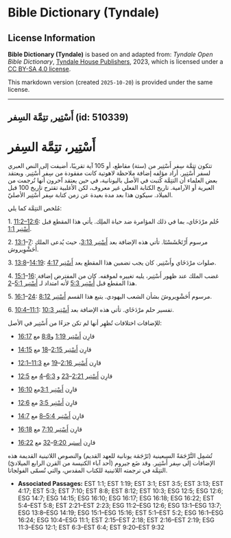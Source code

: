# Bible Dictionary (Tyndale)

## License Information

**Bible Dictionary (Tyndale)** is based on and adapted from: _Tyndale Open Bible Dictionary_, [Tyndale House Publishers](https://tyndaleopenresources.com/), 2023, which is licensed under a [CC BY-SA 4.0 license](https://creativecommons.org/licenses/by-sa/4.0/legalcode.en).

This markdown version (created `2025-10-20`) is provided under the same license.



--------------------------------

## أَسْتِير, تتِمَّة السِفر (id: 510339)

أَسْتِير، تتِمَّة السِفر
========================

تتكون تتِمَّة سِفر أَسْتِير من (ستة) مقاطع، أو 105 آية تقريبًا، أضيفت إلى النص العبري لسفر أَسْتِير. أراد مؤلفه إضافة ملاحظة لاهوتية كانت مفقودة من سِفر أَسْتِير. ويعتقد بعض العلماء أن التتِمَّة كُتبت في الأصل باليونانية، في حين يعتقد آخرون أنها تُرجمت من العبرية أو الآرامية. تاريخ الكتابة الفعلي غير معروف، لكن الأغلبية تقترح تاريخ 100 قبل الميلاد. سيكون هذا بعد مدة بعيدة عن زمن كتابة سِفر أَسْتِير الأصليّ.

مُلخص التتِمَّة كما يلي:

1\. [11:2–12:6](https://ref.ly/EsthGr11:2-EsthGr12:6): حُلم مرْدَخَاي، بما في ذلك المؤامرة ضد حياة الملِك. يأتي هذا المقطع قبل [أَسْتِير 1:1](https://ref.ly/Esth1:1).

2\. [13:1](https://ref.ly/EsthGr13:1-EsthGr13:7)–[7](https://ref.ly/EsthGr13:1-EsthGr13:7): مرسوم أَرْتَحْشَسْتَا. تأتي هذه الإضافة بعد [أَسْتِير 3:13](https://ref.ly/Esth3:13)، حيث يُدعى الملك أَحَشْوِيروش.

3\. [13:8](https://ref.ly/EsthGr13:8-EsthGr14:19)–[14:19](https://ref.ly/EsthGr13:8-EsthGr14:19): صلوات مرْدَخَاي وأَسْتِير. كان يجب تضمين هذا المقطع بعد [أَسْتِير 4:17](https://ref.ly/Esth4:17).

4\. [15:1](https://ref.ly/EsthGr15:1-EsthGr15:16)–[16](https://ref.ly/EsthGr15:1-EsthGr15:16): غضب الملك عند ظهور أَسْتِير، يليه تغييره لموقفه. كان من المفترض إضافة هذا المقطع قبل [أَسْتِير 5:3](https://ref.ly/Esth5:3) لأنه امتداد لـ [أَسْتِير 5:1](https://ref.ly/Esth5:1-Esth5:2)–[2](https://ref.ly/Esth5:1-Esth5:2).

5\. [16:1](https://ref.ly/EsthGr16:1-EsthGr16:24)–[24](https://ref.ly/EsthGr16:1-EsthGr16:24): مرسوم أَحَشْوِيروشَ بشأن الشعب اليهودي. يتبع هذا القسم [أَسْتِير 8:12](https://ref.ly/Esth8:12).

6\. [10:4–11:1](https://ref.ly/EsthGr10:4-EsthGr11:1): تفسير حلم مرْدَخَاي. تأتي هذه الإضافة بعد [أَسْتِير 10:3](https://ref.ly/Esth10:3).

للإضافات اختلافات تُظهِر أنها لم تكن جزءًا من أَسْتِير في الأصل:

* قارِن [أَسْتِير 1:19](https://ref.ly/Esth1:19) و[8:8](https://ref.ly/Esth8:8) مع [16:17](https://ref.ly/EsthGr16:17)
* قارِن [أَسْتِير 2:15](https://ref.ly/Esth2:15-Esth2:18)–[18](https://ref.ly/Esth2:15-Esth2:18) مع [14:15](https://ref.ly/EsthGr14:15)

* قارِن [أَسْتِير 2:16](https://ref.ly/Esth2:16-Esth2:19)–[19](https://ref.ly/Esth2:16-Esth2:19) مع [11:3–12:1](https://ref.ly/EsthGr11:3-EsthGr12:1)

* قارِن [أَسْتِير 2:21](https://ref.ly/Esth2:21-Esth2:23)–[23](https://ref.ly/Esth2:21-Esth2:23) و [6:3](https://ref.ly/Esth6:3-Esth6:4)–[4](https://ref.ly/Esth6:3-Esth6:4) مع [12:5](https://ref.ly/EsthGr12:5)

* قارِن [أَسْتِير 3:1](https://ref.ly/Esth3:1)مع [16:10](https://ref.ly/EsthGr16:10)

* قارِن [أَسْتِير 3:5](https://ref.ly/Esth3:5) مع [12:6](https://ref.ly/EsthGr12:6)

* قارِن [أَسْتِير 5:4–8](https://ref.ly/Esth5:4-Esth5:8) مع [14:7](https://ref.ly/EsthGr14:7)

* قارِن [أَسْتِير 7:10](https://ref.ly/Esth7:10) مع [16:18](https://ref.ly/EsthGr16:18)

* قارِن [أستير 9:20](https://ref.ly/Esth9:20-Esth9:32)–[32](https://ref.ly/Esth9:20-Esth9:32) مع [16:22](https://ref.ly/EsthGr16:22)

تُشمِل التَّرْجَمَةً السبعينية (تَرْجَمَة يونانية للعهد القديم) والنصوص اللاتينية القديمة هذه الإضافات إلى سِفر أَسْتِير. وقد ضَع جيروم (أحد آباء الكنيسة من القرن الرابع الميلاديّ) التتِمَّة في ترجمته اللاتينية للكتاب المقدس، والتي تُسمّى الفولجاتا.

* **Associated Passages:** EST 1:1; EST 1:19; EST 3:1; EST 3:5; EST 3:13; EST 4:17; EST 5:3; EST 7:10; EST 8:8; EST 8:12; EST 10:3; ESG 12:5; ESG 12:6; ESG 14:7; ESG 14:15; ESG 16:10; ESG 16:17; ESG 16:18; ESG 16:22; EST 5:4–EST 5:8; EST 2:21–EST 2:23; ESG 11:2–ESG 12:6; ESG 13:1–ESG 13:7; ESG 13:8–ESG 14:19; ESG 15:1–ESG 15:16; EST 5:1–EST 5:2; ESG 16:1–ESG 16:24; ESG 10:4–ESG 11:1; EST 2:15–EST 2:18; EST 2:16–EST 2:19; ESG 11:3–ESG 12:1; EST 6:3–EST 6:4; EST 9:20–EST 9:32

